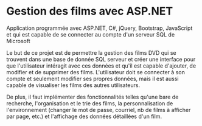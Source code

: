 # Gestion des films avec ASP.NET
Application programmée avec ASP.NET, C#, jQuery, Bootstrap, JavaScript et qui est capable de se connecter au compte d'un serveur SQL de Microsoft

Le but de ce projet est de permettre la gestion des films DVD qui se trouvent dans une base de donnée SQL serveur et créer une interface pour que l'utilisateur intéragit avec ces données et qu'il est capable d'ajouter, de modifier et de supprimer des films. L'utilisateur doit se connecter à son compte et seulement modifier ses propres données, mais il est aussi capable de visualiser les films des autres utilisateurs. 

De plus, il faut implémenter des fonctionnalités telles qu'une bare de recherche, l'organisation et le trie des films, la personnalisation de l'environnement (changer le mot de passe, courriel, nb de films à afficher par page, etc.) et l'affichage des données détaillées d'un film.
